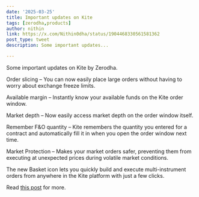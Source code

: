 ```yaml
---
date: '2025-03-25'
title: Important updates on Kite
tags: [zerodha,products]
author: nithin
link: https://x.com/Nithin0dha/status/1904468330561581362
post_type: tweet
description: Some important updates...

---
```


Some important updates on Kite by Zerodha.

Order slicing – You can now easily place large orders without having to worry about exchange freeze limits.

Available margin – Instantly know your available funds on the Kite order window.

Market depth – Now easily access market depth on the order window itself.

Remember F&O quantity – Kite remembers the quantity you entered for a contract and automatically fill it in when you open the order window next time.

Market Protection – Makes your market orders safer, preventing them from executing at unexpected prices during volatile market conditions.

The new Basket icon lets you quickly build and execute multi-instrument orders from anywhere in the Kite platform with just a few clicks.

Read [this post](https://zerodha.com/z-connect/featured/order-placement-simplified) for more.
